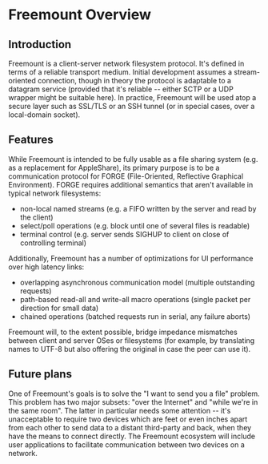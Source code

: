 Freemount Overview
==================

Introduction
------------

Freemount is a client-server network filesystem protocol.  It's defined in terms of a reliable transport medium.  Initial development assumes a stream-oriented connection, though in theory the protocol is adaptable to a datagram service (provided that it's reliable -- either SCTP or a UDP wrapper might be suitable here).  In practice, Freemount will be used atop a secure layer such as SSL/TLS or an SSH tunnel (or in special cases, over a local-domain socket).

Features
--------

While Freemount is intended to be fully usable as a file sharing system (e.g. as a replacement for AppleShare), its primary purpose is to be a communication protocol for FORGE (File-Oriented, Reflective Graphical Environment).  FORGE requires additional semantics that aren't available in typical network filesystems:

* non-local named streams (e.g. a FIFO written by the server and read by the client)
* select/poll operations (e.g. block until one of several files is readable)
* terminal control (e.g. server sends SIGHUP to client on close of controlling terminal)

Additionally, Freemount has a number of optimizations for UI performance over high latency links:

* overlapping asynchronous communication model (multiple outstanding requests)
* path-based read-all and write-all macro operations (single packet per direction for small data)
* chained operations (batched requests run in serial, any failure aborts)

Freemount will, to the extent possible, bridge impedance mismatches between client and server OSes or filesystems (for example, by translating names to UTF-8 but also offering the original in case the peer can use it).

Future plans
------------

One of Freemount's goals is to solve the "I want to send you a file" problem.  This problem has two major subsets: "over the Internet" and "while we're in the same room".  The latter in particular needs some attention -- it's unacceptable to require two devices which are feet or even inches apart from each other to send data to a distant third-party and back, when they have the means to connect directly.  The Freemount ecosystem will include user applications to facilitate communication between two devices on a network.


